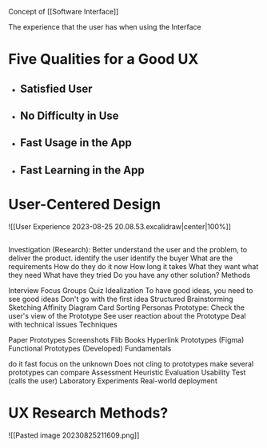 Concept of [[Software Interface]]

The experience that the user has when using the Interface

# Five Qualities for a Good UX

- ## Satisfied User
- ## No Difficulty in Use
- ## Fast Usage in the App
- ## Fast Learning in the App 



# User-Centered Design

![[User Experience 2023-08-25 20.08.53.excalidraw|center|100%]]


## 
Investigation (Research): Better understand the user and the problem, to deliver the product.
identify the user
identify the buyer
What are the requirements
How do they do it now
How long it takes
What they want
what they need
What have they tried
Do you have any other solution?
Methods

Interview
Focus Groups
Quiz
Idealization
To have good ideas, you need to see good ideas
Don't go with the first idea
Structured Brainstorming
Sketching
Affinity Diagram
Card Sorting
Personas
Prototype:
Check the user's view of the Prototype
See user reaction about the Prototype
Deal with technical issues
Techniques

Paper Prototypes
Screenshots
Flib Books
Hyperlink Prototypes (Figma)
Functional Prototypes (Developed)
Fundamentals

do it fast
focus on the unknown
Does not cling to prototypes
make several prototypes
can compare
Assessment
Heuristic Evaluation
Usability Test (calls the user)
Laboratory Experiments
Real-world deployment


# UX Research Methods?

![[Pasted image 20230825211609.png]]